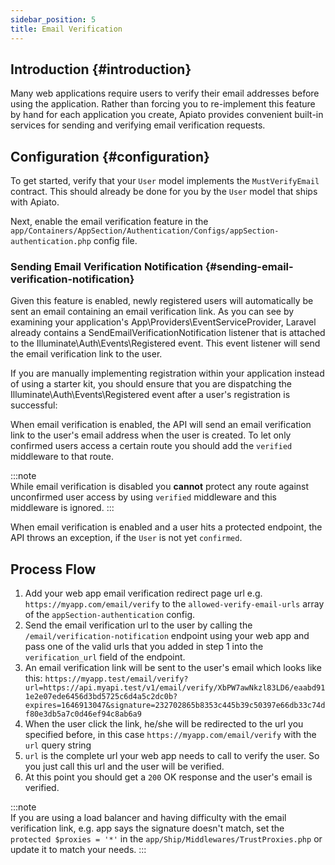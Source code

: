 ```yaml
---
sidebar_position: 5
title: Email Verification
---
```


## Introduction {#introduction}

Many web applications require users to verify their email addresses before using the application.
Rather than forcing you to re-implement this feature by hand for each application you create,
Apiato provides convenient built-in services for sending and verifying email verification requests.

## Configuration {#configuration}

To get started, verify that your `User` model implements the `MustVerifyEmail` contract.
This should already be done for you by the `User` model that ships with Apiato.

Next,
enable the email verification feature in the `app/Containers/AppSection/Authentication/Configs/appSection-authentication.php` config file.

### Sending Email Verification Notification {#sending-email-verification-notification}
Given this feature is enabled,
newly registered users will automatically be sent an email containing an email verification link.
As you can see by examining your application's App\Providers\EventServiceProvider,
Laravel already contains a SendEmailVerificationNotification listener
that is attached to the Illuminate\Auth\Events\Registered event.
This event listener will send the email verification link to the user.

If you are manually implementing registration within your application instead of using a starter kit,
you should ensure
that you are dispatching the Illuminate\Auth\Events\Registered event after a user's registration is successful:

When email verification is enabled,
the API will send an email verification link to the user's email address when the user is created.
To let only confirmed users
access a certain route you should add the `verified` middleware to that route.

:::note  
While email verification is disabled you **cannot** protect any route against unconfirmed user access by using `verified` middleware and this
middleware is ignored.
:::

When email verification is enabled and a user hits a protected endpoint, the API throws an exception, if the `User` is not yet `confirmed`.

## Process Flow
1) Add your web app email verification redirect page url e.g. `https://myapp.com/email/verify` to the
   `allowed-verify-email-urls` array of the `appSection-authentication` config.
2) Send the email verification url to the user by calling the `/email/verification-notification` endpoint using your web app and pass one of the valid urls that you added in step 1 into the `verification_url` field of the endpoint.
3) An email verification link will be sent to the user's email which looks like this: `https://myapp.test/email/verify?url=https://api.myapi.test/v1/email/verify/XbPW7awNkzl83LD6/eaabd911e2e07ede6456d3bd5725c6d4a5c2dc0b?expires=1646913047&signature=232702865b8353c445b39c50397e66db33c74df80e3db5a7c0d46ef94c8ab6a9`
4) When the user click the link, he/she will be redirected to the url you specified before, in this case `https://myapp.com/email/verify` with the `url` query string
5) `url` is the complete url your web app needs to call to verify the user. So you just call this url and the user will be verified.
6) At this point you should get a `200` OK response and the user's email is verified.

:::note  
If you are using a load balancer and having difficulty with the email verification link, e.g. app says the signature doesn't match,
set the `protected $proxies = '*'` in the `app/Ship/Middlewares/TrustProxies.php` or update it to match your needs.
:::  
